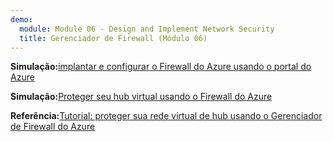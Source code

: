 ```yaml
---
demo:
  module: Module 06 - Design and Implement Network Security
  title: Gerenciador de Firewall (Módulo 06)
---
```


**Simulação:**[implantar e configurar o Firewall do Azure usando o portal do Azure](https://mslabs.cloudguides.com/guides/AZ-700%20Lab%20Simulation%20-%20Deploy%20and%20configure%20Azure%20Firewall%20using%20the%20Azure%20portal)

**Simulação:**[Proteger seu hub virtual usando o Firewall do Azure](https://mslabs.cloudguides.com/guides/AZ-700%20Lab%20Simulation%20-%20Secure%20your%20virtual%20hub%20using%20Azure%20Firewall%20Manager)

**Referência:**[Tutorial: proteger sua rede virtual de hub usando o Gerenciador de Firewall do Azure](https://learn.microsoft.com/azure/firewall-manager/secure-cloud-network)
